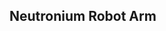 <script defer src="./assets/block-infotable/infotable.js"></script>

Neutronium Robot Arm
-------------------------
